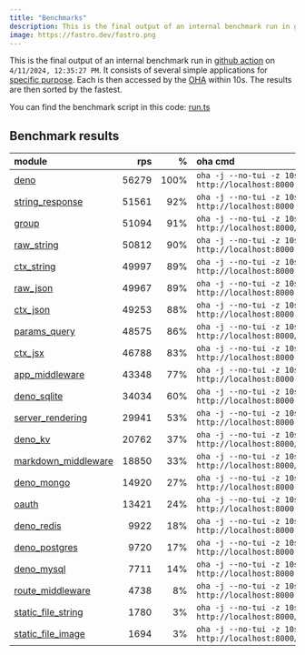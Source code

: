 ```yaml
---
title: "Benchmarks"
description: This is the final output of an internal benchmark run in github action
image: https://fastro.dev/fastro.png
---
```


This is the final output of an internal benchmark run in [github action](https://github.com/fastrodev/fastro/actions) on `4/11/2024, 12:35:27 PM`. It consists of several simple applications for [specific purpose](https://github.com/fastrodev/fastro/blob/main/deno.json). Each is then accessed by the [OHA](https://github.com/hatoo/oha) within 10s. The results are then sorted by the fastest.

You can find the benchmark script in this code: [run.ts](https://github.com/fastrodev/fastro/blob/main/bench/run.ts)

## Benchmark results


| module                                                                                               |   rps |    % | oha cmd                                                            |
| :--------------------------------------------------------------------------------------------------- | ----: | ---: | :----------------------------------------------------------------- |
| [deno](https://github.com/fastrodev/fastro/blob/main/examples/deno.ts)                               | 56279 | 100% | `oha -j --no-tui -z 10s http://localhost:8000`                     |
| [string_response](https://github.com/fastrodev/fastro/blob/main/examples/string_response.ts)         | 51561 |  92% | `oha -j --no-tui -z 10s http://localhost:8000`                     |
| [group](https://github.com/fastrodev/fastro/blob/main/examples/group.ts)                             | 51094 |  91% | `oha -j --no-tui -z 10s http://localhost:8000/api/user`            |
| [raw_string](https://github.com/fastrodev/fastro/blob/main/examples/raw_string.ts)                   | 50812 |  90% | `oha -j --no-tui -z 10s http://localhost:8000`                     |
| [ctx_string](https://github.com/fastrodev/fastro/blob/main/examples/ctx_string.ts)                   | 49997 |  89% | `oha -j --no-tui -z 10s http://localhost:8000`                     |
| [raw_json](https://github.com/fastrodev/fastro/blob/main/examples/raw_json.ts)                       | 49967 |  89% | `oha -j --no-tui -z 10s http://localhost:8000`                     |
| [ctx_json](https://github.com/fastrodev/fastro/blob/main/examples/ctx_json.ts)                       | 49253 |  88% | `oha -j --no-tui -z 10s http://localhost:8000`                     |
| [params_query](https://github.com/fastrodev/fastro/blob/main/examples/params_query.ts)               | 48575 |  86% | `oha -j --no-tui -z 10s http://localhost:8000/agus?title=lead`     |
| [ctx_jsx](https://github.com/fastrodev/fastro/blob/main/examples/ctx_jsx.tsx)                        | 46788 |  83% | `oha -j --no-tui -z 10s http://localhost:8000`                     |
| [app_middleware](https://github.com/fastrodev/fastro/blob/main/examples/app_middleware.ts)           | 43348 |  77% | `oha -j --no-tui -z 10s http://localhost:8000`                     |
| [deno_sqlite](https://github.com/fastrodev/fastro/blob/main/examples/deno_sqlite.ts)                 | 34034 |  60% | `oha -j --no-tui -z 10s http://localhost:8000`                     |
| [server_rendering](https://github.com/fastrodev/fastro/blob/main/examples/server_rendering.tsx)      | 29941 |  53% | `oha -j --no-tui -z 10s http://localhost:8000`                     |
| [deno_kv](https://github.com/fastrodev/fastro/blob/main/examples/deno_kv.ts)                         | 20762 |  37% | `oha -j --no-tui -z 10s http://localhost:8000/user?name=john`      |
| [markdown_middleware](https://github.com/fastrodev/fastro/blob/main/examples/markdown_middleware.ts) | 18850 |  33% | `oha -j --no-tui -z 10s http://localhost:8000/blog/hello`          |
| [deno_mongo](https://github.com/fastrodev/fastro/blob/main/examples/deno_mongo.ts)                   | 14920 |  27% | `oha -j --no-tui -z 10s http://localhost:8000`                     |
| [oauth](https://github.com/fastrodev/fastro/blob/main/examples/oauth.ts)                             | 13421 |  24% | `oha -j --no-tui -z 10s http://localhost:8000`                     |
| [deno_redis](https://github.com/fastrodev/fastro/blob/main/examples/deno_redis.ts)                   |  9922 |  18% | `oha -j --no-tui -z 10s http://localhost:8000`                     |
| [deno_postgres](https://github.com/fastrodev/fastro/blob/main/examples/deno_postgres.ts)             |  9720 |  17% | `oha -j --no-tui -z 10s http://localhost:8000`                     |
| [deno_mysql](https://github.com/fastrodev/fastro/blob/main/examples/deno_mysql.ts)                   |  7711 |  14% | `oha -j --no-tui -z 10s http://localhost:8000`                     |
| [route_middleware](https://github.com/fastrodev/fastro/blob/main/examples/route_middleware.ts)       |  4738 |   8% | `oha -j --no-tui -z 10s http://localhost:8000`                     |
| [static_file_string](https://github.com/fastrodev/fastro/blob/main/examples/static_file_string.ts)   |  1780 |   3% | `oha -j --no-tui -z 10s http://localhost:8000/static/tailwind.css` |
| [static_file_image](https://github.com/fastrodev/fastro/blob/main/examples/static_file_image.ts)     |  1694 |   3% | `oha -j --no-tui -z 10s http://localhost:8000/static/favicon.ico`  |